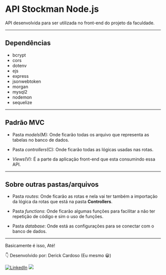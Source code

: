 # API Stockman Node.js
API desenvolvida para ser utilizada no front-end do projeto da faculdade.

---
## Dependências
- bcrypt 
- cors 
- dotenv
- ejs 
- express
- jsonwebtoken
- morgan
- mysql2
- nodemon
- sequelize

---
## Padrão MVC
- Pasta <i>models</i>(M): Onde ficarão todas os arquivo que representa as tabelas no banco de dados.

- Pasta <i>controllers</i>(C): Onde ficarão todas as lógicas usadas nas rotas.

- <i>Views</i>(V): É a parte da aplicação front-end que esta consumindo essa API.
---

## Sobre outras pastas/arquivos
- Pasta <i>routes</i>: Onde ficarão as rotas e nela vai ter também a importação da lógica da rotas que está na pasta <b>Controllers</b>.

- Pasta <i>functions</i>: Onde ficarão algumas funções para facilitar a não ter repetição de código e sim o uso de funções.

- Pasta <i>database</i>: Onde está as configurações para se conectar com o banco de dados.
---
Basicamente é isso, Até!

👇 Desenvolvido por: Derick Cardoso (Eu mesmo 😀)

[![LinkedIn](https://img.shields.io/badge/-LINKEDIN-0077B5?style=for-the-badge&logo=linkedin&logoColor=white)](https://www.linkedin.com/in/derick-cardoso/) <a href="https://github.com/DerickCSilva"> <img src="https://img.shields.io/badge/GitHub-100000?style=for-the-badge&logo=github&logoColor=white"></a>